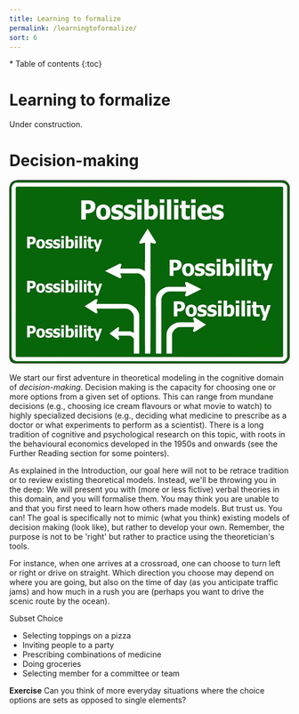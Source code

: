 ```yaml
---
title: Learning to formalize
permalink: /learningtoformalize/
sort: 6
---
```


<div id="toc-wrapper" markdown="1">
* Table of contents
{:toc}
</div>

# Learning to formalize

Under construction.

# Decision-making

![Choices](../assets/img/choiceoptions.jpg)

We start our first adventure in theoretical modeling in the cognitive domain of *decision-making*. Decision making is the capacity for choosing one or more options from a given set of options. This can range from mundane decisions (e.g., choosing ice cream flavours or what movie to watch) to highly specialized decisions (e.g., deciding what medicine to prescribe as a doctor or what experiments to perform as a scientist). There is a long tradition of cognitive and psychological research on this topic, with roots in the behavioural economics developed in the 1950s and onwards (see the Further Reading section for some pointers).

As explained in the Introduction, our goal here will not to be retrace tradition or to review existing theoretical models. Instead, we'll be throwing you in the deep: We will present you with (more or less fictive) verbal theories in this domain, and you will formalise them. You may think you are unable to and that you first need to learn how others made models. But trust us. You can! The goal is specifically not to mimic (what you think) existing models of decision making (look like), but rather to develop your own. Remember, the purpose is not to be 'right' but rather to practice using the theoretician's tools.


For instance, when one arrives at a crossroad, one can choose to turn left or right or drive on straight. Which direction you choose may depend on where you are going, but also on the time of day (as you anticipate traffic jams) and how much in a rush you are (perhaps you want to drive the scenic route by the ocean).

Subset Choice
* Selecting toppings on a pizza
* Inviting people to a party
* Prescribing combinations of medicine
* Doing groceries
* Selecting member for a committee or team

**Exercise**
Can you think of more everyday situations where the choice options are sets as opposed to single elements?
